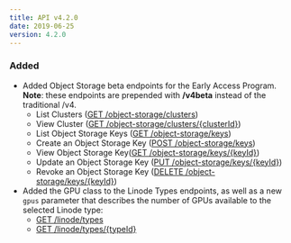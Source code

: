 ```yaml
---
title: API v4.2.0
date: 2019-06-25
version: 4.2.0
---
```


### Added

- Added Object Storage beta endpoints for the Early Access Program. **Note**: these endpoints are prepended with **/v4beta** instead of the traditional /v4.
    - List Clusters ([GET /object-storage/clusters](/docs/api/object-storage/#clusters-list))
    - View Cluster ([GET /object-storage/clusters/{clusterId}](/docs/api/object-storage/#cluster-view))
    - List Object Storage Keys ([GET /object-storage/keys](/docs/api/object-storage/#object-storage-keys-list))
    - Create an Object Storage Key ([POST /object-storage/keys](/docs/api/object-storage/#object-storage-key-create))
    - View Object Storage Key([GET /object-storage/keys/{keyId}](/docs/api/object-storage/#object-storage-key-view))
    - Update an Object Storage Key ([PUT /object-storage/keys/{keyId}](/docs/api/object-storage/#object-storage-key-update))
    - Revoke an Object Storage Key ([DELETE /object-storage/keys/{keyId}](/docs/api/object-storage/#object-storage-key-revoke))
- Added the GPU class to the Linode Types endpoints, as well as a new `gpus` parameter that describes the number of GPUs available to the selected Linode type:
    - [GET /linode/types](/docs/api/linode-types/#types-list)
    - [GET /linode/types/{typeId}](/docs/api/linode-types/#type-view)